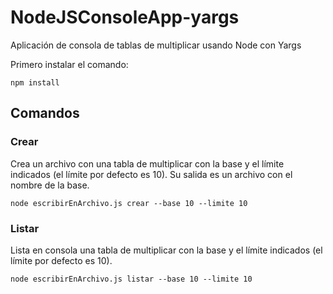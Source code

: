 # NodeJSConsoleApp-yargs
Aplicación de consola de tablas de multiplicar usando Node con Yargs

Primero instalar el comando: 
```
npm install
```
## Comandos
### Crear
Crea un archivo con una tabla de multiplicar con la base y el límite indicados (el límite por defecto es 10).
Su salida es un archivo con el nombre de la base.
```
node escribirEnArchivo.js crear --base 10 --limite 10
```
### Listar
Lista en consola una tabla de multiplicar con la base y el límite indicados (el límite por defecto es 10).
```
node escribirEnArchivo.js listar --base 10 --limite 10
```
